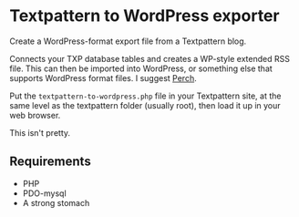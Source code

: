 Textpattern to WordPress exporter
=================================

Create a WordPress-format export file from a Textpattern blog.

Connects your TXP database tables and creates a WP-style extended RSS file. This can then be imported into WordPress, or something else that supports WordPress format files. I suggest [Perch](http://grabaperch.com/).

Put the `textpattern-to-wordpress.php` file in your Textpattern site, at the same level as the textpattern folder (usually root), then load it up in your web browser.

This isn't pretty.

Requirements
------------

* PHP
* PDO-mysql
* A strong stomach